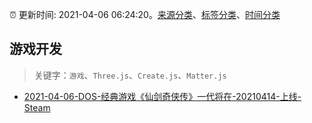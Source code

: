 :alarm_clock: 更新时间: 2021-04-06 06:24:20。[来源分类](../README.md)、[标签分类](../TAGS.md)、[时间分类](../TIMELINE.md)

## 游戏开发


> 关键字：`游戏`、`Three.js`、`Create.js`、`Matter.js`



- [2021-04-06-DOS-经典游戏《仙剑奇侠传》一代将在-20210414-上线-Steam](https://www.v2ex.com/t/768363) 